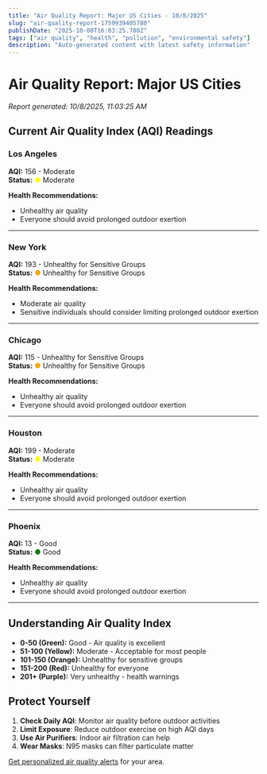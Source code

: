 ```yaml
---
title: "Air Quality Report: Major US Cities - 10/8/2025"
slug: "air-quality-report-1759939405780"
publishDate: "2025-10-08T16:03:25.780Z"
tags: ["air quality", "health", "pollution", "environmental safety"]
description: "Auto-generated content with latest safety information"
---
```


# Air Quality Report: Major US Cities

*Report generated: 10/8/2025, 11:03:25 AM*

## Current Air Quality Index (AQI) Readings


### Los Angeles
**AQI:** 156 - Moderate  
**Status:** <span style="color: yellow">●</span> Moderate

**Health Recommendations:**
- Unhealthy air quality
- Everyone should avoid prolonged outdoor exertion

---

### New York
**AQI:** 193 - Unhealthy for Sensitive Groups  
**Status:** <span style="color: orange">●</span> Unhealthy for Sensitive Groups

**Health Recommendations:**
- Moderate air quality
- Sensitive individuals should consider limiting prolonged outdoor exertion

---

### Chicago
**AQI:** 115 - Unhealthy for Sensitive Groups  
**Status:** <span style="color: orange">●</span> Unhealthy for Sensitive Groups

**Health Recommendations:**
- Unhealthy air quality
- Everyone should avoid prolonged outdoor exertion

---

### Houston
**AQI:** 199 - Moderate  
**Status:** <span style="color: yellow">●</span> Moderate

**Health Recommendations:**
- Unhealthy air quality
- Everyone should avoid prolonged outdoor exertion

---

### Phoenix
**AQI:** 13 - Good  
**Status:** <span style="color: green">●</span> Good

**Health Recommendations:**
- Unhealthy air quality
- Everyone should avoid prolonged outdoor exertion

---


## Understanding Air Quality Index

- **0-50 (Green):** Good - Air quality is excellent
- **51-100 (Yellow):** Moderate - Acceptable for most people
- **101-150 (Orange):** Unhealthy for sensitive groups
- **151-200 (Red):** Unhealthy for everyone
- **201+ (Purple):** Very unhealthy - health warnings

## Protect Yourself

1. **Check Daily AQI**: Monitor air quality before outdoor activities
2. **Limit Exposure**: Reduce outdoor exercise on high AQI days
3. **Use Air Purifiers**: Indoor air filtration can help
4. **Wear Masks**: N95 masks can filter particulate matter

[Get personalized air quality alerts](#newsletter) for your area.